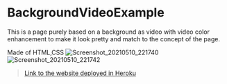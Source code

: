 # BackgroundVideoExample
This is a page purely based on a background as video with video color enhancement to make it look pretty
and match to the concept of the page.


Made of HTML,CSS
![Screenshot_20210510_221740](https://user-images.githubusercontent.com/58340159/117695878-544b2900-b1de-11eb-8186-7458b9c5e541.png)
![Screenshot_20210510_221742](https://user-images.githubusercontent.com/58340159/117695903-5ad9a080-b1de-11eb-9180-66b0d892f28d.png)

> <a href="https://kalistark-travellersite.herokuapp.com/"> Link to the website deployed in Heroku </a>
